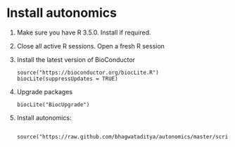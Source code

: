 # Install autonomics

1. Make sure you have R 3.5.0. Install if required.

2. Close all active R sessions. Open a fresh R session

3. Install the latest version of BioConductor
     ```
     source("https://bioconductor.org/biocLite.R")
     biocLite(suppressUpdates = TRUE)
     ```
    
4. Upgrade packages
     ```
     biocLite("BiocUpgrade")
     ```

5. Install autonomics:
    ```
     source("https://raw.github.com/bhagwataditya/autonomics/master/scripts/install_autonomics.R")
    ```
